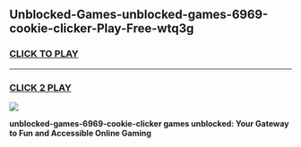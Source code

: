 
## Unblocked-Games-unblocked-games-6969-cookie-clicker-Play-Free-wtq3g
<h3>
<a href="https://premium76.site?title=unblocked-games-6969-cookie-clicker&ref=18A">CLICK TO PLAY</a></h3>
<hr>

<h3>
<a href="https://premium76.site?title=unblocked-games-6969-cookie-clicker&ref=18A">CLICK 2 PLAY</a>
  
</h3>

<a href="https://premium76.site?title=unblocked-games-6969-cookie-clicker&ref=18A"><img src="https://clearcache.store/games.png"></a>


**unblocked-games-6969-cookie-clicker games unblocked: Your Gateway to Fun and Accessible Online Gaming**
